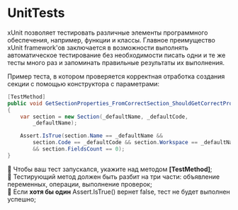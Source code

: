 # UnitTests

xUnit позволяет тестировать различные элементы программного обеспечения, например, функции и классы. Главное преимущество xUnit framework'ов заключается в возможности выполнять автоматическое тестирование без необходимости писать одни и те же тесты много раз и запоминать правильные результаты их выполнения.

Пример теста, в котором проверяется корректная отработка создания секции с помощью конструктора с параметрами:
```C#
[TestMethod]
public void GetSectionProperties_FromCorrectSection_ShouldGetCorrectProperties()
{
    var section = new Section(_defaultName, _defaultCode,
        _defaultName);

    Assert.IsTrue(section.Name == _defaultName &&
        section.Code == _defaultCode && section.Workspace == _defaultName
        && section.FieldsCount == 0);
}
```
:black_square_button: Чтобы ваш тест запускался, укажите над методом __[TestMethod]__; <br />
:black_square_button: Тестирующий метод должен быть разбит на три части: объявление переменных, операции, выполнение проверок; <br />
:black_square_button: Если __хотя бы один__ Assert.IsTrue() вернет false, тест не будет выполнен успешно; <br />
